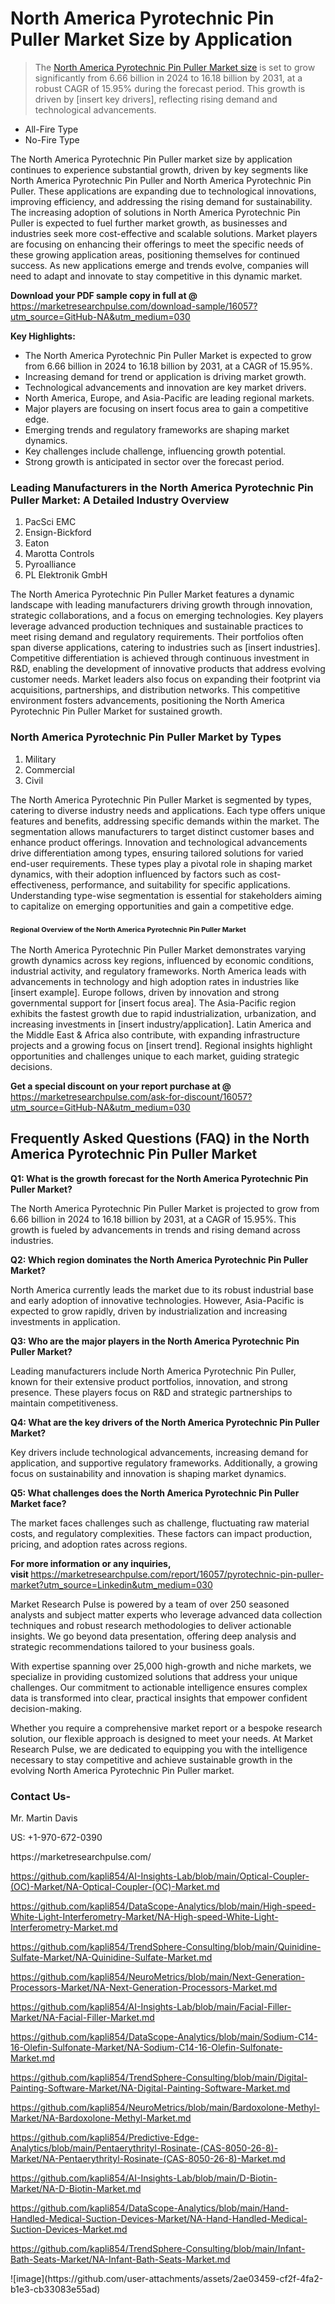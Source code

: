 <h1>North America Pyrotechnic Pin Puller Market&nbsp;Size by Application</h1><blockquote><p>The <a href="https://marketresearchpulse.com/download-sample/16057?utm_source=GitHub-NA&amp;utm_medium=030">North America Pyrotechnic Pin Puller Market size</a> is set to grow significantly from 6.66 billion in 2024 to 16.18 billion by 2031, at a robust CAGR of 15.95% during the forecast period. This growth is driven by [insert key drivers], reflecting rising demand and technological advancements.</p></blockquote><ul><li>All-Fire Type<li> No-Fire Type</li></ul><p>The North America Pyrotechnic Pin Puller market size by application continues to experience substantial growth, driven by key segments like North America Pyrotechnic Pin Puller and North America Pyrotechnic Pin Puller. These applications are expanding due to technological innovations, improving efficiency, and addressing the rising demand for sustainability. The increasing adoption of solutions in North America Pyrotechnic Pin Puller is expected to fuel further market growth, as businesses and industries seek more cost-effective and scalable solutions. Market players are focusing on enhancing their offerings to meet the specific needs of these growing application areas, positioning themselves for continued success. As new applications emerge and trends evolve, companies will need to adapt and innovate to stay competitive in this dynamic market.</p><p><strong>Download your PDF sample copy in full at @ </strong><a href="https://marketresearchpulse.com/download-sample/16057?utm_source=GitHub-NA&amp;utm_medium=030">https://marketresearchpulse.com/download-sample/16057?utm_source=GitHub-NA&amp;utm_medium=030</a></p><p><strong>Key Highlights: </strong></p><ul><li>The North America Pyrotechnic Pin Puller Market is expected to grow from 6.66 billion in 2024 to 16.18 billion by 2031, at a CAGR of 15.95%.</li><li>Increasing demand for trend or application is driving market growth.</li><li>Technological advancements and innovation are key market drivers.</li><li>North America, Europe, and Asia-Pacific are leading regional markets.</li><li>Major players are focusing on insert focus area to gain a competitive edge.</li><li>Emerging trends and regulatory frameworks are shaping market dynamics.</li><li>Key challenges include challenge, influencing growth potential.</li><li>Strong growth is anticipated in sector over the forecast period.</li></ul><h3>Leading Manufacturers in the North America Pyrotechnic Pin Puller Market: A Detailed Industry Overview</h3><ol><li>PacSci EMC</li><li>Ensign-Bickford</li><li>Eaton</li><li>Marotta Controls</li><li>Pyroalliance</li><li>PL Elektronik GmbH</li></ol><div class="flex max-w-full flex-col flex-grow"><div class="min-h-8 text-message flex w-full flex-col items-end gap-2 whitespace-normal break-words [.text-message+&amp;]:mt-5" dir="auto" data-message-author-role="assistant" data-message-id="fd8432e4-4910-450d-b182-61b7bfb0a01f" data-message-model-slug="gpt-4o"><div class="flex w-full flex-col gap-1 empty:hidden first:pt-[3px]"><div class="markdown prose w-full break-words dark:prose-invert light"><p>The North America Pyrotechnic Pin Puller Market features a dynamic landscape with leading manufacturers driving growth through innovation, strategic collaborations, and a focus on emerging technologies. Key players leverage advanced production techniques and sustainable practices to meet rising demand and regulatory requirements. Their portfolios often span diverse applications, catering to industries such as [insert industries]. Competitive differentiation is achieved through continuous investment in R&amp;D, enabling the development of innovative products that address evolving customer needs. Market leaders also focus on expanding their footprint via acquisitions, partnerships, and distribution networks. This competitive environment fosters advancements, positioning the North America Pyrotechnic Pin Puller Market for sustained growth.</p></div></div></div></div><h3>North America Pyrotechnic Pin Puller Market by Types</h3><ol><li>Military<li> Commercial<li> Civil</li></ol><div class="flex max-w-full flex-col flex-grow"><div class="min-h-8 text-message flex w-full flex-col items-end gap-2 whitespace-normal break-words [.text-message+&amp;]:mt-5" dir="auto" data-message-author-role="assistant" data-message-id="084470be-0bb7-4664-bddf-5156b4f41249" data-message-model-slug="gpt-4o-mini"><div class="flex w-full flex-col gap-1 empty:hidden first:pt-[3px]"><div class="markdown prose w-full break-words dark:prose-invert light"><p>The North America Pyrotechnic Pin Puller Market is segmented by types, catering to diverse industry needs and applications. Each type offers unique features and benefits, addressing specific demands within the market. The segmentation allows manufacturers to target distinct customer bases and enhance product offerings. Innovation and technological advancements drive differentiation among types, ensuring tailored solutions for varied end-user requirements. These types play a pivotal role in shaping market dynamics, with their adoption influenced by factors such as cost-effectiveness, performance, and suitability for specific applications. Understanding type-wise segmentation is essential for stakeholders aiming to capitalize on emerging opportunities and gain a competitive edge.</p></div></div></div></div><h3><span style="font-size: 11px;">Regional Overview of the North America Pyrotechnic Pin Puller Market</span></h3><div class="flex max-w-full flex-col flex-grow"><div class="min-h-8 text-message flex w-full flex-col items-end gap-2 whitespace-normal break-words [.text-message+&amp;]:mt-5" dir="auto" data-message-author-role="assistant" data-message-id="e9038762-ce64-4e30-91c9-9bd413514231" data-message-model-slug="gpt-4o-mini"><div class="flex w-full flex-col gap-1 empty:hidden first:pt-[3px]"><div class="markdown prose w-full break-words dark:prose-invert light"><p>The North America Pyrotechnic Pin Puller Market demonstrates varying growth dynamics across key regions, influenced by economic conditions, industrial activity, and regulatory frameworks. North America leads with advancements in technology and high adoption rates in industries like [insert example]. Europe follows, driven by innovation and strong governmental support for [insert focus area]. The Asia-Pacific region exhibits the fastest growth due to rapid industrialization, urbanization, and increasing investments in [insert industry/application]. Latin America and the Middle East &amp; Africa also contribute, with expanding infrastructure projects and a growing focus on [insert trend]. Regional insights highlight opportunities and challenges unique to each market, guiding strategic decisions.</p></div></div></div></div><p><strong>Get a special discount on your report purchase at @ </strong><a href="https://marketresearchpulse.com/ask-for-discount/16057?utm_source=GitHub-NA&amp;utm_medium=030">https://marketresearchpulse.com/ask-for-discount/16057?utm_source=GitHub-NA&amp;utm_medium=030</a></p><h2>Frequently Asked Questions (FAQ) in the North America Pyrotechnic Pin Puller Market</h2><p><strong>Q1: What is the growth forecast for the North America Pyrotechnic Pin Puller Market?</strong></p><p>The North America Pyrotechnic Pin Puller Market is projected to grow from 6.66 billion in 2024 to 16.18 billion by 2031, at a CAGR of 15.95%. This growth is fueled by advancements in trends and rising demand across industries.</p><p><strong>Q2: Which region dominates the North America Pyrotechnic Pin Puller Market?</strong></p><p>North America currently leads the market due to its robust industrial base and early adoption of innovative technologies. However, Asia-Pacific is expected to grow rapidly, driven by industrialization and increasing investments in application.</p><p><strong>Q3: Who are the major players in the North America Pyrotechnic Pin Puller Market?</strong></p><p>Leading manufacturers include North America Pyrotechnic Pin Puller, known for their extensive product portfolios, innovation, and strong presence. These players focus on R&amp;D and strategic partnerships to maintain competitiveness.</p><p><strong>Q4: What are the key drivers of the North America Pyrotechnic Pin Puller Market?</strong></p><p>Key drivers include technological advancements, increasing demand for application, and supportive regulatory frameworks. Additionally, a growing focus on sustainability and innovation is shaping market dynamics.</p><p><strong>Q5: What challenges does the North America Pyrotechnic Pin Puller Market face?</strong></p><p>The market faces challenges such as challenge, fluctuating raw material costs, and regulatory complexities. These factors can impact production, pricing, and adoption rates across regions.</p><p><strong>For more information or any inquiries, visit&nbsp;</strong><a href="https://marketresearchpulse.com/report/16057/pyrotechnic-pin-puller-market?utm_source=Linkedin&utm_medium=030">https://marketresearchpulse.com/report/16057/pyrotechnic-pin-puller-market?utm_source=Linkedin&utm_medium=030</a></p><p>Market Research Pulse is powered by a team of over 250 seasoned analysts and subject matter experts who leverage advanced data collection techniques and robust research methodologies to deliver actionable insights. We go beyond data presentation, offering deep analysis and strategic recommendations tailored to your business goals.</p><p>With expertise spanning over 25,000 high-growth and niche markets, we specialize in providing customized solutions that address your unique challenges. Our commitment to actionable intelligence ensures complex data is transformed into clear, practical insights that empower confident decision-making.</p><p>Whether you require a comprehensive market report or a bespoke research solution, our flexible approach is designed to meet your needs. At Market Research Pulse, we are dedicated to equipping you with the intelligence necessary to stay competitive and achieve sustainable growth in the evolving North America Pyrotechnic Pin Puller market.</p><h3><strong>Contact Us-</strong></h3><p>Mr. Martin Davis</p><p>US: +1-970-672-0390</p><p>https://marketresearchpulse.com/</p><p><a href="https://github.com/kapli854/AI-Insights-Lab/blob/main/Optical-Coupler-(OC)-Market/NA-Optical-Coupler-(OC)-Market.md">https://github.com/kapli854/AI-Insights-Lab/blob/main/Optical-Coupler-(OC)-Market/NA-Optical-Coupler-(OC)-Market.md</a></p><p><a href="https://github.com/kapli854/DataScope-Analytics/blob/main/High-speed-White-Light-Interferometry-Market/NA-High-speed-White-Light-Interferometry-Market.md">https://github.com/kapli854/DataScope-Analytics/blob/main/High-speed-White-Light-Interferometry-Market/NA-High-speed-White-Light-Interferometry-Market.md</a></p><p><a href="https://github.com/kapli854/TrendSphere-Consulting/blob/main/Quinidine-Sulfate-Market/NA-Quinidine-Sulfate-Market.md">https://github.com/kapli854/TrendSphere-Consulting/blob/main/Quinidine-Sulfate-Market/NA-Quinidine-Sulfate-Market.md</a></p><p><a href="https://github.com/kapli854/NeuroMetrics/blob/main/Next-Generation-Processors-Market/NA-Next-Generation-Processors-Market.md">https://github.com/kapli854/NeuroMetrics/blob/main/Next-Generation-Processors-Market/NA-Next-Generation-Processors-Market.md</a></p><p><a href="https://github.com/kapli854/AI-Insights-Lab/blob/main/Facial-Filler-Market/NA-Facial-Filler-Market.md">https://github.com/kapli854/AI-Insights-Lab/blob/main/Facial-Filler-Market/NA-Facial-Filler-Market.md</a></p><p><a href="https://github.com/kapli854/DataScope-Analytics/blob/main/Sodium-C14-16-Olefin-Sulfonate-Market/NA-Sodium-C14-16-Olefin-Sulfonate-Market.md">https://github.com/kapli854/DataScope-Analytics/blob/main/Sodium-C14-16-Olefin-Sulfonate-Market/NA-Sodium-C14-16-Olefin-Sulfonate-Market.md</a></p><p><a href="https://github.com/kapli854/TrendSphere-Consulting/blob/main/Digital-Painting-Software-Market/NA-Digital-Painting-Software-Market.md">https://github.com/kapli854/TrendSphere-Consulting/blob/main/Digital-Painting-Software-Market/NA-Digital-Painting-Software-Market.md</a></p><p><a href="https://github.com/kapli854/NeuroMetrics/blob/main/Bardoxolone-Methyl-Market/NA-Bardoxolone-Methyl-Market.md">https://github.com/kapli854/NeuroMetrics/blob/main/Bardoxolone-Methyl-Market/NA-Bardoxolone-Methyl-Market.md</a></p><p><a href="https://github.com/kapli854/Predictive-Edge-Analytics/blob/main/Pentaerythrityl-Rosinate-(CAS-8050-26-8)-Market/NA-Pentaerythrityl-Rosinate-(CAS-8050-26-8)-Market.md">https://github.com/kapli854/Predictive-Edge-Analytics/blob/main/Pentaerythrityl-Rosinate-(CAS-8050-26-8)-Market/NA-Pentaerythrityl-Rosinate-(CAS-8050-26-8)-Market.md</a></p><p><a href="https://github.com/kapli854/AI-Insights-Lab/blob/main/D-Biotin-Market/NA-D-Biotin-Market.md">https://github.com/kapli854/AI-Insights-Lab/blob/main/D-Biotin-Market/NA-D-Biotin-Market.md</a></p><p><a href="https://github.com/kapli854/DataScope-Analytics/blob/main/Hand-Handled-Medical-Suction-Devices-Market/NA-Hand-Handled-Medical-Suction-Devices-Market.md">https://github.com/kapli854/DataScope-Analytics/blob/main/Hand-Handled-Medical-Suction-Devices-Market/NA-Hand-Handled-Medical-Suction-Devices-Market.md</a></p><p><a href="https://github.com/kapli854/TrendSphere-Consulting/blob/main/Infant-Bath-Seats-Market/NA-Infant-Bath-Seats-Market.md">https://github.com/kapli854/TrendSphere-Consulting/blob/main/Infant-Bath-Seats-Market/NA-Infant-Bath-Seats-Market.md</a></p>
![image](https://github.com/user-attachments/assets/2ae03459-cf2f-4fa2-b1e3-cb33083e55ad)
